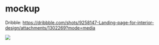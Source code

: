 # mockup

Dribble: https://dribbble.com/shots/9258147-Landing-page-for-interior-design/attachments/1302269?mode=media


![](https://cdn.dribbble.com/users/1074699/screenshots/9258147/media/72ebd1a2de6e43b39f2cbf5e6014af22.png)